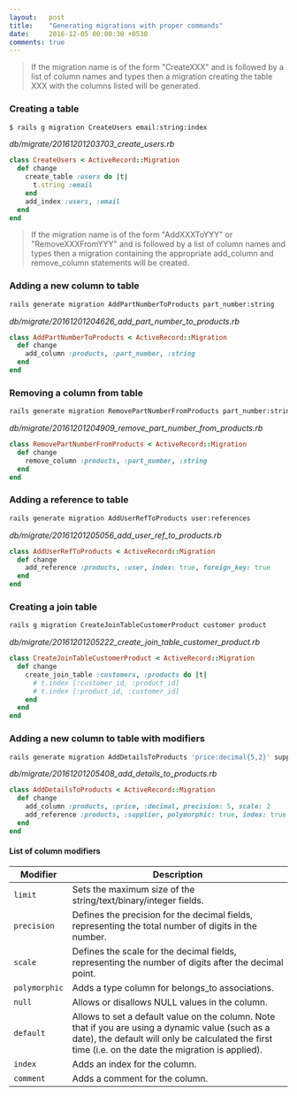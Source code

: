 ```yaml
---
layout:   post
title:    "Generating migrations with proper commands"
date:     2016-12-05 00:00:30 +0530
comments: true
---
```


> If the migration name is of the form "CreateXXX" and is followed by a list of column names and types then a migration creating the table XXX with the columns listed will be generated.

### Creating a table

```bash
$ rails g migration CreateUsers email:string:index
```

_db/migrate/20161201203703_create_users.rb_

```ruby
class CreateUsers < ActiveRecord::Migration
  def change
    create_table :users do |t|
      t.string :email
    end
    add_index :users, :email
  end
end
```

> If the migration name is of the form "AddXXXToYYY" or "RemoveXXXFromYYY" and is followed by a list of column names and types then a migration containing the appropriate add_column and remove_column statements will be created.

### Adding a new column to table

```sh
rails generate migration AddPartNumberToProducts part_number:string
```

_db/migrate/20161201204626_add_part_number_to_products.rb_

```ruby
class AddPartNumberToProducts < ActiveRecord::Migration
  def change
    add_column :products, :part_number, :string
  end
end
```

### Removing a column from table

```sh
rails generate migration RemovePartNumberFromProducts part_number:string
```

_db/migrate/20161201204909_remove_part_number_from_products.rb_

```ruby
class RemovePartNumberFromProducts < ActiveRecord::Migration
  def change
    remove_column :products, :part_number, :string
  end
end
```

### Adding a reference to table

```sh
rails generate migration AddUserRefToProducts user:references
```

_db/migrate/20161201205056_add_user_ref_to_products.rb_

```ruby
class AddUserRefToProducts < ActiveRecord::Migration
  def change
    add_reference :products, :user, index: true, foreign_key: true
  end
end
```

### Creating a join table

```sh
rails g migration CreateJoinTableCustomerProduct customer product
```

_db/migrate/20161201205222_create_join_table_customer_product.rb_

```ruby
class CreateJoinTableCustomerProduct < ActiveRecord::Migration
  def change
    create_join_table :customers, :products do |t|
      # t.index [:customer_id, :product_id]
      # t.index [:product_id, :customer_id]
    end
  end
end
```

### Adding a new column to table with modifiers

```sh
rails generate migration AddDetailsToProducts 'price:decimal{5,2}' supplier:references{polymorphic}
```

_db/migrate/20161201205408_add_details_to_products.rb_

```ruby
class AddDetailsToProducts < ActiveRecord::Migration
  def change
    add_column :products, :price, :decimal, precision: 5, scale: 2
    add_reference :products, :supplier, polymorphic: true, index: true
  end
end
```

#### List of column modifiers

|     Modifier    |  Description |
|-----------------|---|
| `limit`       | Sets the maximum size of the string/text/binary/integer fields. |
| `precision`   | Defines the precision for the decimal fields, representing the total number of digits in the number. |
| `scale`       | Defines the scale for the decimal fields, representing the number of digits after the decimal point. |
| `polymorphic` | Adds a type column for belongs_to associations. |
| `null`        | Allows or disallows NULL values in the column. |
| `default`     | Allows to set a default value on the column. Note that if you are using a dynamic value (such as a date), the default will only be calculated the first time (i.e. on the date the migration is applied). |
| `index`       | Adds an index for the column. |
| `comment`     | Adds a comment for the column. |
